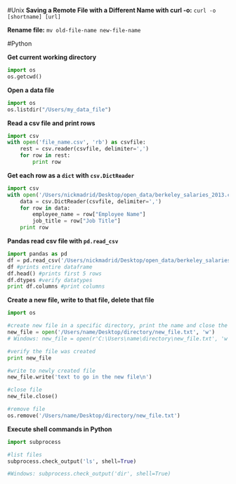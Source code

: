 #Unix
**Saving a Remote File with a Different Name with curl -o:**
```curl -o [shortname] [url] ```

**Rename file:**
```mv old-file-name new-file-name```



#Python

**Get current working directory**
```python
import os
os.getcwd()
```

**Open a data file**
```python
import os
os.listdir("/Users/my_data_file")
```

**Read a csv file and print rows**
```python
import csv
with open('file_name.csv', 'rb') as csvfile:
    rest = csv.reader(csvfile, delimiter=',')
    for row in rest:
        print row
```

**Get each row as a `dict` with `csv.DictReader`**
```python
import csv
with open('/Users/nickmadrid/Desktop/open_data/berkeley_salaries_2013.csv', 'rb') as csvfile:
    data = csv.DictReader(csvfile, delimiter=',')
    for row in data:
        employee_name = row["Employee Name"]
        job_title = row["Job Title"]
    print row
```

**Pandas read csv file with `pd.read_csv`**
```python
import pandas as pd
df = pd.read_csv('/Users/nickmadrid/Desktop/open_data/berkeley_salaries_2013.csv')
df #prints entire dataframe
df.head() #prints first 5 rows
df.dtypes #verify datatypes
print df.columns #print columns
```

**Create a new file, write to that file, delete that file**
```python
import os

#create new file in a specific directory, print the name and close the file
new_file = open('/Users/name/Desktop/directory/new_file.txt', 'w')
# Windows: new_file = open(r'C:\Users\name\directory\new_file.txt', 'w')

#verify the file was created
print new_file

#write to newly created file
new_file.write('text to go in the new file\n')

#close file
new_file.close()

#remove file
os.remove('/Users/name/Desktop/directory/new_file.txt')
```

**Execute shell commands in Python**
```python
import subprocess

#list files
subprocess.check_output('ls', shell=True)

#Windows: subprocess.check_output('dir', shell=True)
```

